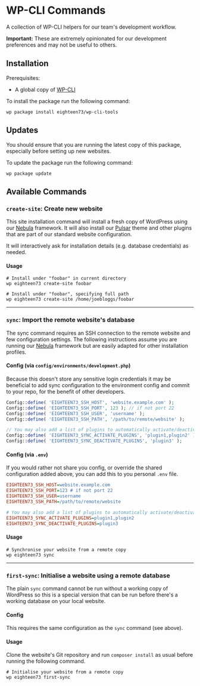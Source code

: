 # WP-CLI Commands

A collection of WP-CLI helpers for our team's development workflow.

**Important:** These are extremely opinionated for our development preferences and may not be useful to others.

## Installation

Prerequisites:

- A global copy of [WP-CLI](https://make.wordpress.org/cli/handbook/guides/installing/)

To install the package run the following command:

```shell
wp package install eighteen73/wp-cli-tools
```

## Updates

You should ensure that you are running the latest copy of this package, especially before setting up new websites.

To update the package run the following command:

```shell
wp package update
```

## Available Commands

### `create-site`: Create new website

This site installation command will install a fresh copy of WordPress using our [Nebula](https://github.com/eighteen73/nebula) framework. It will also install our [Pulsar](https://github.com/eighteen73/pulsar) theme and other plugins that are part of our standard website configuration.

It will interactively ask for installation details (e.g. database credentials) as needed.

#### Usage

```shell
# Install under "foobar" in current directory
wp eighteen73 create-site foobar

# Install under "foobar", specifying full path
wp eighteen73 create-site /home/joebloggs/foobar
```

---

### `sync`: Import the remote website's database

The sync command requires an SSH connection to the remote website and few configuration settings. The following instructions assume you are running our [Nebula](https://github.com/eighteen73/nebula) framework but are easily adapted for other installation profiles.

#### Config (via `config/environments/development.php`)

Because this doesn't store any sensitive login credentials it may be beneficial to add sync configuration to the environment config and commit to your repo, for the benefit of other developers.

```php
Config::define( 'EIGHTEEN73_SSH_HOST', 'website.example.com' );
Config::define( 'EIGHTEEN73_SSH_PORT', 123 ); // if not port 22
Config::define( 'EIGHTEEN73_SSH_USER', 'username' );
Config::define( 'EIGHTEEN73_SSH_PATH', '/path/to/remote/website' );

// You may also add a list of plugins to automatically activate/deactivate
Config::define( 'EIGHTEEN73_SYNC_ACTIVATE_PLUGINS', 'plugin1,plugin2' );
Config::define( 'EIGHTEEN73_SYNC_DEACTIVATE_PLUGINS', 'plugin3' );
```

#### Config (via `.env`)

If you would rather not share you config, or override the shared configuration added above, you can add this to you personal `.env` file.

```ini
EIGHTEEN73_SSH_HOST=website.example.com
EIGHTEEN73_SSH_PORT=123 # if not port 22
EIGHTEEN73_SSH_USER=username
EIGHTEEN73_SSH_PATH=/path/to/remote/website

# You may also add a list of plugins to automatically activate/deactivate
EIGHTEEN73_SYNC_ACTIVATE_PLUGINS=plugin1,plugin2
EIGHTEEN73_SYNC_DEACTIVATE_PLUGINS=plugin3
```

#### Usage

```shell
# Synchronise your website from a remote copy
wp eighteen73 sync
```

---

### `first-sync`: Initialise a website using a remote database

The plain `sync` command cannot be run without a working copy of WordPress so this is a special version that can be run before there's a working database on your local website.

#### Config

This requires the same configuration as the `sync` command (see above).

#### Usage

Clone the website's Git repository and run `composer install` as usual before running the following command.

```shell
# Initialise your website from a remote copy
wp eighteen73 first-sync
```

